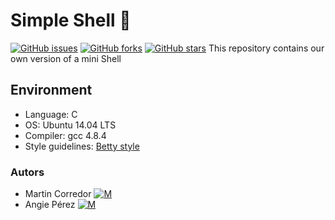 # Simple Shell :shell: #
[![GitHub issues](https://img.shields.io/github/issues/xioperez01/simple_shell)](https://github.com/xioperez01/simple_shell/issues)
[![GitHub forks](https://img.shields.io/github/forks/xioperez01/simple_shell)](https://github.com/xioperez01/simple_shell/network)
[![GitHub stars](https://img.shields.io/github/stars/xioperez01/simple_shell)](https://github.com/xioperez01/simple_shell/stargazers)
This repository contains our own version of a mini Shell
## Environment ##
* Language: C
* OS: Ubuntu 14.04 LTS
* Compiler: gcc 4.8.4
* Style guidelines: [Betty style](https://github.com/holbertonschool/Betty/wiki)
### Autors ##
* Martin Corredor [![M](https://upload.wikimedia.org/wikipedia/fr/thumb/c/c8/Twitter_Bird.svg/30px-Twitter_Bird.svg.png)](https://twitter.com/Richi_Corredor)
* Angie Pérez [![M](https://upload.wikimedia.org/wikipedia/fr/thumb/c/c8/Twitter_Bird.svg/30px-Twitter_Bird.svg.png)](https://twitter.com/xiommyperez)
